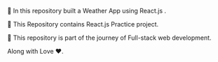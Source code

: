 🚀 In this repository built a Weather App using React.js .

🚀 This Repository contains React.js Practice project. 

🚀 This repository is part of the journey of Full-stack web development.

Along with Love ❤️.
